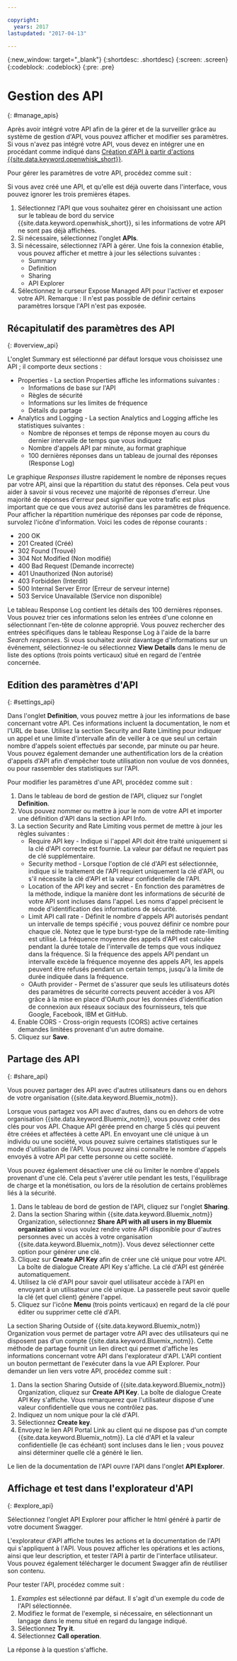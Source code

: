 ```yaml
---

copyright:
  years: 2017
lastupdated: "2017-04-13"

---
```



{:new_window: target="_blank"}
{:shortdesc: .shortdesc}
{:screen: .screen}
{:codeblock: .codeblock}
{:pre: .pre}

# Gestion des API
{: #manage_apis}

Après avoir intégré votre API afin de la gérer et de la surveiller grâce au système de gestion d'API, vous pouvez afficher et modifier ses paramètres. Si vous n'avez pas intégré votre API, vous devez en intégrer une en procédant comme indiqué dans [Création d'API à partir d'actions {{site.data.keyword.openwhisk_short}}](manage_openwhisk_apis.html). 

Pour gérer les paramètres de votre API, procédez comme suit :

Si vous avez créé une API, et qu'elle est déjà ouverte dans l'interface, vous pouvez ignorer les trois premières étapes.

1. Sélectionnez l'API que vous souhaitez gérer en choisissant une action sur le tableau de bord du service {{site.data.keyword.openwhisk_short}}, si les informations de votre API ne sont pas déjà affichées.
2. Si nécessaire, sélectionnez l'onglet **APIs**.
3. Si nécessaire, sélectionnez l'API à gérer. Une fois la connexion établie, vous pouvez afficher et mettre à jour les sélections suivantes :
    * Summary
    * Definition
    * Sharing
    * API Explorer
4. Sélectionnez le curseur Expose Managed API pour l'activer et exposer votre API. Remarque : Il n'est pas possible de définir certains paramètres lorsque l'API n'est pas exposée.  

## Récapitulatif des paramètres des API
{: #overview_api}

L'onglet Summary est sélectionné par défaut lorsque vous choisissez une API ; il comporte deux sections :
* Properties - La section Properties affiche les informations suivantes :
    * Informations de base sur l'API
	* Règles de sécurité
	* Informations sur les limites de fréquence
    * Détails du partage
* Analytics and Logging - La section Analytics and Logging affiche les statistiques suivantes :
	* Nombre de réponses et temps de réponse moyen au cours du dernier intervalle de temps que vous indiquez
    * Nombre d'appels API par minute, au format graphique
    * 100 dernières réponses dans un tableau de journal des réponses (Response Log)
	
Le graphique *Responses* illustre rapidement le nombre de réponses reçues par votre API, ainsi que la répartition du statut des réponses. Cela peut vous aider à savoir si vous recevez une majorité de réponses d'erreur. Une majorité de réponses d'erreur peut signifier que votre trafic est plus important que ce que vous avez autorisé dans les paramètres de fréquence. Pour afficher la répartition numérique des réponses par code de réponse, survolez l'icône d'information. Voici les codes de réponse courants :
* 200  OK
* 201  Created (Créé)
* 302  Found (Trouvé)
* 304  Not Modified (Non modifié)
* 400  Bad Request (Demande incorrecte)
* 401  Unauthorized (Non autorisé)
* 403  Forbidden (Interdit)
* 500  Internal Server Error (Erreur de serveur interne)
* 503  Service Unavailable (Service non disponible)

Le tableau Response Log contient les détails des 100 dernières réponses. Vous pouvez trier ces informations selon les entrées d'une colonne en sélectionnant l'en-tête de colonne approprié. Vous pouvez rechercher des entrées spécifiques dans le tableau Response Log à l'aide de la barre *Search responses*. Si vous souhaitez avoir davantage d'informations sur un événement, sélectionnez-le ou sélectionnez **View Details** dans le menu de liste des options (trois points verticaux) situé en regard de l'entrée concernée.


## Edition des paramètres d'API
{: #settings_api}

Dans l'onglet **Definition**, vous pouvez mettre à jour les informations de base concernant votre API. Ces informations incluent la documentation, le nom et l'URL de base. Utilisez la section Security and Rate Limiting pour indiquer un appel et une limite d'intervalle afin de veiller à ce que seul un certain nombre d'appels soient effectués par seconde, par minute ou par heure. Vous pouvez également demander une authentification lors de la création d'appels d'API afin d'empêcher toute utilisation non voulue de vos données, ou pour rassembler des statistiques sur l'API.

Pour modifier les paramètres d'une API, procédez comme suit :

1. Dans le tableau de bord de gestion de l'API, cliquez sur l'onglet **Definition**.
2. Vous pouvez nommer ou mettre à jour le nom de votre API et importer une définition d'API dans la section API Info.
3. La section Security and Rate Limiting vous permet de mettre à jour les règles suivantes :
    * Require API key - Indique si l'appel API doit être traité uniquement si la clé d'API correcte est fournie. La valeur par défaut ne requiert pas de clé supplémentaire.
    * Security method - Lorsque l'option de clé d'API est sélectionnée, indique si le traitement de l'API requiert uniquement la clé d'API, ou s'il nécessite la clé d'API et la valeur confidentielle de l'API.
    * Location of the API key and secret - En fonction des paramètres de la méthode, indique la manière dont les informations de sécurité de votre API sont incluses dans l'appel. Les noms d'appel précisent le mode d'identification des informations de sécurité.
    * Limit API call rate - Définit le nombre d'appels API autorisés pendant un intervalle de temps spécifié ; vous pouvez définir ce nombre pour chaque clé. Notez que le type burst-type de la méthode rate-limiting est utilisé. La fréquence moyenne des appels d'API est calculée pendant la durée totale de l'intervalle de temps que vous indiquez dans la fréquence. Si la fréquence des appels API pendant un intervalle excède la fréquence moyenne des appels API, les appels peuvent être refusés pendant un certain temps, jusqu'à la limite de durée indiquée dans la fréquence.   
    * OAuth provider - Permet de s'assurer que seuls les utilisateurs dotés des paramètres de sécurité corrects peuvent accéder à vos API grâce à la mise en place d'OAuth pour les données d'identification de connexion aux réseaux sociaux des fournisseurs, tels que Google, Facebook, IBM et GitHub.
4. Enable CORS - Cross-origin requests (CORS) active certaines demandes limitées provenant d'un autre domaine.
5. Cliquez sur **Save**.

## Partage des API
{: #share_api}

Vous pouvez partager des API avec d'autres utilisateurs dans ou en dehors de votre organisation {{site.data.keyword.Bluemix_notm}}.

Lorsque vous partagez vos API avec d'autres, dans ou en dehors de votre organisation {{site.data.keyword.Bluemix_notm}}, vous pouvez créer des clés pour vos API. Chaque API gérée prend en charge 5 clés qui peuvent être créées et affectées à cette API. En envoyant une clé unique à un individu ou une société, vous pouvez suivre certaines statistiques sur le mode d'utilisation de l'API. Vous pouvez ainsi connaître le nombre d'appels envoyés à votre API par cette personne ou cette société.

Vous pouvez également désactiver une clé ou limiter le nombre d'appels provenant d'une clé. Cela peut s'avérer utile pendant les tests, l'équilibrage de charge et la monétisation, ou lors de la résolution de certains problèmes liés à la sécurité.  

1. Dans le tableau de bord de gestion de l'API, cliquez sur l'onglet **Sharing**.
2. Dans la section Sharing within {{site.data.keyword.Bluemix_notm}} Organization, sélectionnez **Share API with all users in my Bluemix organization** si vous voulez rendre votre API disponible pour d'autres personnes avec un accès à votre organisation {{site.data.keyword.Bluemix_notm}}. Vous devez sélectionner cette option pour générer une clé.
3. Cliquez sur **Create API Key** afin de créer une clé unique pour votre API. La boîte de dialogue Create API Key s'affiche. La clé d'API est générée automatiquement.
4. Utilisez la clé d'API pour savoir quel utilisateur accède à l'API en envoyant à un utilisateur une clé unique. La passerelle peut savoir quelle la clé (et quel client) génère l'appel.
5. Cliquez sur l'icône **Menu** (trois points verticaux) en regard de la clé pour éditer ou supprimer cette clé d'API.

La section Sharing Outside of {{site.data.keyword.Bluemix_notm}} Organization vous permet de partager votre API avec des utilisateurs qui ne disposent pas d'un compte {{site.data.keyword.Bluemix_notm}}. Cette méthode de partage fournit un lien direct qui permet d'affiche les informations concernant votre API dans l'explorateur d'API. L'API contient un bouton permettant de l'exécuter dans la vue API Explorer. Pour demander un lien vers votre API, procédez comme suit :

1. Dans la section Sharing Outside of {{site.data.keyword.Bluemix_notm}} Organization, cliquez sur **Create API Key**. La boîte de dialogue Create API Key s'affiche.
     Vous remarquerez que l'utilisateur dispose d'une valeur confidentielle que vous ne contrôlez pas.
2. Indiquez un nom unique pour la clé d'API.
3. Sélectionnez **Create key**. 
4. Envoyez le lien API Portal Link au client qui ne dispose pas d'un compte {{site.data.keyword.Bluemix_notm}}. La clé d'API et la valeur confidentielle (le cas échéant) sont incluses dans le lien ; vous pouvez ainsi déterminer quelle clé a généré le lien.
  
Le lien de la documentation de l'API ouvre l'API dans l'onglet **API Explorer**.

## Affichage et test dans l'explorateur d'API
{: #explore_api}

Sélectionnez l'onglet API Explorer pour afficher le html généré à partir de votre document Swagger. 

L'explorateur d'API affiche toutes les actions et la documentation de l'API qui s'appliquent à l'API. Vous pouvez afficher les opérations et les actions, ainsi que leur description, et tester l'API à partir de l'interface utilisateur. Vous pouvez également télécharger le document Swagger afin de réutiliser son contenu.

Pour tester l'API, procédez comme suit :
1. *Examples* est sélectionné par défaut. Il s'agit d'un exemple du code de l'API sélectionnée.
2. Modifiez le format de l'exemple, si nécessaire, en sélectionnant un langage dans le menu situé en regard du langage indiqué. 
3. Sélectionnez **Try it**.
4. Sélectionnez **Call operation**. 

La réponse à la question s'affiche.   
